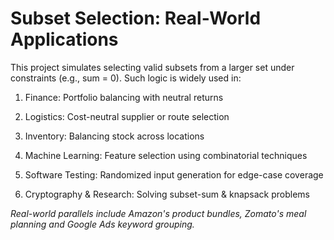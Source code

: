 # Subset Selection: Real-World Applications
This project simulates selecting valid subsets from a larger set under constraints (e.g., sum = 0). Such logic is widely used in:

1) Finance: Portfolio balancing with neutral returns

2) Logistics: Cost-neutral supplier or route selection

3) Inventory: Balancing stock across locations

4) Machine Learning: Feature selection using combinatorial techniques

5) Software Testing: Randomized input generation for edge-case coverage

6) Cryptography & Research: Solving subset-sum & knapsack problems

*Real-world parallels include Amazon's product bundles, Zomato's meal planning and Google Ads keyword grouping.*
